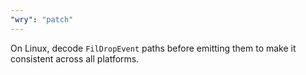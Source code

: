 ```yaml
---
"wry": "patch"
---
```


On Linux, decode `FilDropEvent` paths before emitting them to make it consistent across all platforms.
